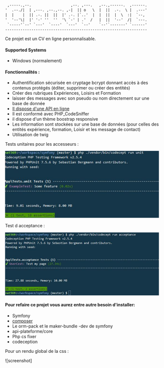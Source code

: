 
     ,-----.,--.                  ,--. ,---.   ,--.,------.  ,------.
    '  .--./|  | ,---. ,--.,--. ,-|  || o   \  |  ||  .-.  \ |  .---'
    |  |    |  || .-. ||  ||  |' .-. |`..'  |  |  ||  |  \  :|  `--, 
    '  '--'\|  |' '-' ''  ''  '\ `-' | .'  /   |  ||  '--'  /|  `---.
     `-----'`--' `---'  `----'  `---'  `--'    `--'`-------' `------'
    ----------------------------------------------------------------- 

Ce projet est un CV en ligne personnalisable. 



#### Supported Systems
* Windows (normalement)

#### Fonctionnalités :
* Authentification sécurisée en cryptage bcrypt donnant accès à des contenus protégés (éditer, supprimer ou créer des entités)
* Créer des rubriques Expériences, Loisirs et Formation
* laisser des messages avec son pseudo ou nom directement sur une base de donnée
* [Il dispose d'une API en ligne](https://tpsymphony-nat569.c9users.io/symfony/public/index.php/api)
* Il est conformé avec PHP_CodeSniffer
* il dispose d'un thème boostrap responsive
* Les information sont stockées sur une base de données (pour celles des entités expérience, formation, Loisir et les message de contact)
* Utilisation de twig


Tests unitaires pour les accesseurs :

![screenshot](https://raw.githubusercontent.com/nat569/premier-tp/master/Test_unitaire.JPG)


Test d acceptance :

![screenshot](https://raw.githubusercontent.com/nat569/premier-tp/master/Test_acceptance.JPG)

#### Pour refaire ce projet vous aurez entre autre besoin d'installer:
* Symfony
* [composer](https://getcomposer.org/download/1.6.2/composer.phar)
* Le orm-pack et le maker-bundle -dev de symfony
* api-plateforme/core
* Php cs fixer
* codeception

Pour un rendu global de la css :

![screenshot]
